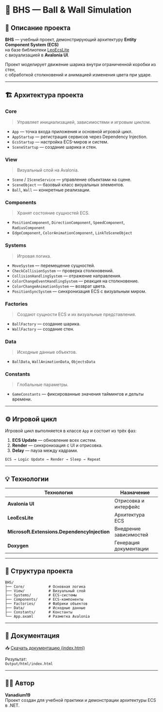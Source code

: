 # 🧩 BHS — Ball & Wall Simulation

## 🎯 Описание проекта

**BHS** — учебный проект, демонстрирующий архитектуру **Entity Component System (ECS)**  
на базе библиотеки [LeoEcsLite](https://github.com/Leopotam/ecslite)  
с визуализацией в **Avalonia UI**.

Проект моделирует движение шарика внутри ограниченной коробки из стен,  
с обработкой столкновений и анимацией изменения цвета при ударе.

---

## 🏗️ Архитектура проекта

### **Core**
> Управляет инициализацией, зависимостями и игровым циклом.
- `App` — точка входа приложения и основной игровой цикл.  
- `AppStartup` — регистрация сервисов через Dependency Injection.  
- `EcsStartup` — настройка ECS-миров и систем.  
- `SceneStartup` — создание шарика и стен.

### **View**
> Визуальный слой на Avalonia.
- `Scene` / `ISceneService` — управление объектами на сцене.  
- `SceneObject` — базовый класс визуальных элементов.  
- `Ball`, `Wall` — конкретные реализации.

### **Components**
> Хранят состояние сущностей ECS.
- `PositionComponent`, `DirectionComponent`, `SpeedComponent`, `RadiusComponent`  
- `EdgeComponent`, `ColorAnimationComponent`, `LinkToSceneObject`

### **Systems**
> Игровая логика.
- `MoveSystem` — перемещение сущностей.  
- `CheckCollisionSystem` — проверка столкновений.  
- `CollisionHandlingSystem` — отражение направления.  
- `ColorChangeEventHandlingSystem` — реакция на столкновение.  
- `ColorChangeAnimationSystem` — возврат цвета.  
- `PositionSyncSystem` — синхронизация ECS с визуальным миром.

### **Factories**
> Создают сущности ECS и их визуальные представления.
- `BallFactory` — создание шарика.  
- `WallFactory` — создание стен.

### **Data**
> Исходные данные объектов.
- `BallData`, `WallAnimationData`, `ObjectsData`

### **Constants**
> Глобальные параметры.
- `GameConstants` — фиксированные значения таймингов и дельты времени.

---

## ⚙️ Игровой цикл

Игровой цикл выполняется в классе `App` и состоит из трёх фаз:

1. **ECS Update** — обновление всех систем.  
2. **Render** — синхронизация с UI и отрисовка.  
3. **Delay** — пауза между кадрами.

```
ECS → Logic Update → Render → Sleep → Repeat
```

---

## 💡 Технологии

| Технология | Назначение |
|-------------|-------------|
| **Avalonia UI** | Отрисовка и интерфейс |
| **LeoEcsLite** | Архитектура ECS |
| **Microsoft.Extensions.DependencyInjection** | Внедрение зависимостей |
| **Doxygen** | Генерация документации |

---

## 📁 Структура проекта

```
BHS/
├── Core/           # Основная логика
├── View/           # Визуальный слой
├── Systems/        # ECS-системы
├── Components/     # ECS-компоненты
├── Factories/      # Фабрики объектов
├── Data/           # Исходные данные
├── Constants/      # Константы
└── App.axaml       # Разметка Avalonia
```

---

## 📘 Документация

📥 [Скачать документацию (index.html)](https://github.com/vanadiumdev/BHS-Core-Developer/Output/html/index.html)

Результат:  
`Output/html/index.html`

---

## 👨‍💻 Автор

**Vanadium19**  
Проект создан для учебной практики и демонстрации архитектуры ECS в .NET.
